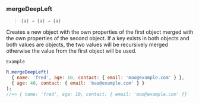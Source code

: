 ### mergeDeepLeft

> `{a} → {a} → {a}`

Creates a new object with the own properties of the first object merged with the own properties of the second object. If a key exists in both objects and both values are objects, the two values will be recursively merged otherwise the value from the first object will be used.

`Example`

```js
R.mergeDeepLeft(
  { name: 'fred', age: 10, contact: { email: 'moo@example.com' } },
  { age: 40, contact: { email: 'baa@example.com' } }
);
//=> { name: 'fred', age: 10, contact: { email: 'moo@example.com' }}
```
